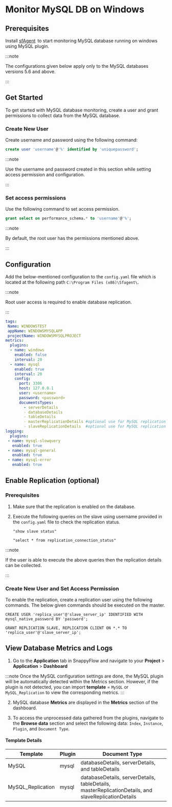 # Monitor MySQL DB on Windows

## Prerequisites

Install [sfAgent](/docs/sidebar-sf-selfhosted-turbo/Quick_Start/getting_started#sfagent)  to start monitoring MySQL database running on windows using MySQL plugin.

:::note

The configurations given below apply only to the MySQL databases versions 5.6 and above.

:::

## Get Started

To get started with MySQL database monitoring, create a user and grant permissions to collect data from the MySQL database.

### Create New User

Create username and password using the following command:

```sql
create user 'username'@'%' identified by 'uniquepassword';
```

:::note

Use the username and password created in this section while setting access permission and configuration.

:::

### Set access permissions

Use the following command to set access permission. 

```sql
grant select on performance_schema.* to 'username'@'%'; 
```

:::note

By default, the root user has the permissions mentioned above.

:::

## Configuration

Add the below-mentioned configuration to the  `config.yaml` file which is located at the following path `C:\Program Files (x86)\Sfagent\`.

:::note

Root user access is required to enable database replication.

:::

```yaml
tags:
 Name: WINDOWSTEST
 appName: WINDOWSMYSQLAPP
 projectName: WINDOWSMYSQLPROJECT
metrics:
  plugins:
  - name: windows
    enabled: false
    interval: 20
  - name: mysql
    enabled: true
    interval: 20
    config:
      port: 3306
      host: 127.0.0.1
      user: <username>
      password: <password>
      documentsTypes:
        - serverDetails
        - databaseDetails
        - tableDetails
        - masterReplicationDetails #optional use for MySQL replication details
        - slaveReplicationDetails  #optional use for MySQL replication details
logging:
  plugins:
 - name: mysql-slowquery
   enabled: true
 - name: mysql-general
   enabled: true
 - name: mysql-error
   enabled: true
```

## Enable Replication (optional)

### Prerequisites

1. Make sure that the replication is enabled on the database. 
2. Execute the following queries on the slave using username provided in the `config.yaml` file to check the replication status.

   ```
   "show slave status"
   ```

   ```
   "select * from replication_connection_status"
   ```

:::note

If the user is able to execute the above queries then the replication details can be collected.

:::

### Create New User and Set Access Permission

To enable the replication, create a replication user using the following commands. The below given commands should be executed on the master.

```shell
CREATE USER 'replica_user'@'slave_server_ip' IDENTIFIED WITH mysql_native_password BY 'password';
```

```shell
GRANT REPLICATION SLAVE, REPLICATION CLIENT ON *.* TO 'replica_user'@'slave_server_ip';
```

## View Database Metrics and Logs

1. Go to the **Application** tab in SnappyFlow and navigate to your **Project** > **Application** > **Dashboard**<br/>

:::note
Once the MySQL configuration settings are done, the MySQL plugin will be automatically detected within the Metrics section. However, if the plugin is not detected, you can import **template** = `MySQL` or `MySQL_Replication` to view the corresponding metrics.
::: <br/>

2. MySQL database **Metrics** are displayed in the **Metrics** section of the dashboard.

   

4. To access the unprocessed data gathered from the plugins, navigate to the **Browse data** section and select the following data: `Index`, `Instance`, `Plugin`, and  `Document Type`.<br/>

   

#### Template Details

| **Template**| **Plugin**  |   **Document Type**  |
| ------------ | -------------|-------------------- |
| MySQL | mysql |databaseDetails, serverDetails, and tableDetails|
| MySQL_Replication | mysql |databaseDetails, serverDetails, tableDetails, masterReplicationDetails, and slaveReplicationDetails|

